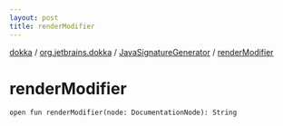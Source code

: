 ```yaml
---
layout: post
title: renderModifier
---
```

[dokka](../../index.md) / [org.jetbrains.dokka](../index.md) / [JavaSignatureGenerator](index.md) / [renderModifier](renderModifier.md)

# renderModifier

```
open fun renderModifier(node: DocumentationNode): String
```
